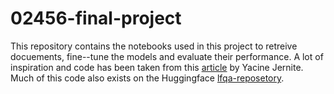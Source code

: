 # 02456-final-project

This repository contains the notebooks used in this project to retreive docuements, fine--tune the models and evaluate their performance. A lot of inspiration and code has been taken from this [article](#[article](https://yjernite.github.io/lfqa.html)) by Yacine Jernite. Much of this code also exists on the Huggingface [lfqa-reposetory](#https://github.com/huggingface/notebooks/tree/main/longform-qa).  
